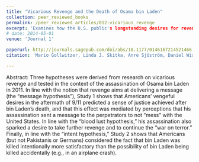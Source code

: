 ```yaml
---
title: "Vicarious Revenge and the Death of Osama bin Laden"
collection: peer_reviewed_books
permalink: /peer_reviewed_articles/012-vicarious_revenge
excerpt: 'Examines how the U.S. public's longstanding desires for revenge were affected by the 2011 assassination of Osama bin Laden.'
# date: 2014-05-01
venue: 'Journal 1'

paperurl: http://journals.sagepub.com/doi/abs/10.1177/0146167214521466
citation: 'Mario Gollwitzer, Linda J. Skitka, Anre Sjöström, Daniel Wisneski, Peter Liberman, Syed Javed Nazir, and Brad Bushman, "Vicarious Revenge and the Death of Osama bin Laden,” <i>Personality and Social Psychology Bulletin</i>, Vol. 40, No. 5 (May 2014): 604–616.'

---
```

Abstract: Three hypotheses were derived from research on vicarious revenge and tested in the context of the assassination of Osama bin Laden in 2011. In line with the notion that revenge aims at delivering a message (the “message hypothesis”), Study 1
shows that Americans’ vengeful desires in the aftermath of 9/11 predicted a sense of justice achieved after bin Laden’s death,
and that this effect was mediated by perceptions that his assassination sent a message to the perpetrators to not “mess” with
the United States. In line with the “blood lust hypothesis,” his assassination also sparked a desire to take further revenge
and to continue the “war on terror.” Finally, in line with the “intent hypothesis,” Study 2 shows that Americans (but not
Pakistanis or Germans) considered the fact that bin Laden was killed intentionally more satisfactory than the possibility of bin Laden being killed accidentally (e.g., in an airplane crash).

<!-- [Download paper here](http://academicpages.github.io/files/paper1.pdf) -->

<!-- Recommended citation: Your Name, You. (2009). "Paper Title Number 1." <i>Journal 1</i>. 1(1). -->
